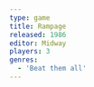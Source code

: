 ```yaml
---
type: game
title: Rampage
released: 1986
editor: Midway
players: 3
genres:
  - 'Beat them all'
---
```

